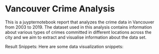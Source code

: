 # Vancouver Crime Analysis


This is a juypternotebook report that analyzes the crime data in Vancouver from 2003 to 2019. The dataset used in this analysis contains information about various types of crimes committed in different locations across the city and we aim to extract and visualise information about the data set.

Result Snippets:
Here are some data visualization snippets:
